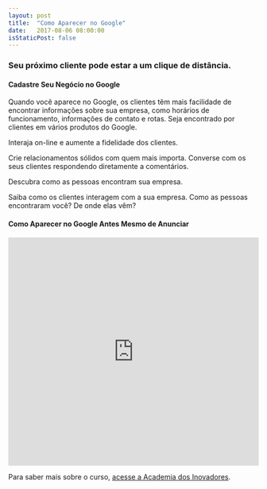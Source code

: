 ```yaml
---
layout: post
title:  "Como Aparecer no Google"
date:   2017-08-06 08:00:00
isStaticPost: false
---
```


### Seu próximo cliente pode estar a um clique de distância.
#### Cadastre Seu Negócio no Google

Quando você aparece no Google, os clientes têm mais facilidade de encontrar informações sobre sua empresa, como horários de funcionamento, informações de contato e rotas. Seja encontrado por clientes em vários produtos do Google. 

Interaja on-line e aumente a fidelidade dos clientes.

Crie relacionamentos sólidos com quem mais importa. Converse com os seus clientes respondendo diretamente a comentários.

Descubra como as pessoas encontram sua empresa.

Saiba como os clientes interagem com a sua empresa. Como as pessoas encontraram você? De onde elas vêm?

#### Como Aparecer no Google Antes Mesmo de Anunciar
<iframe src="https://www.youtube.com/embed/u0FN2y-6q_I" width="100%" height="460" frameborder="0" scrolling="no" webkitAllowFullScreen mozallowfullscreen allowFullScreen></iframe>

Para saber mais sobre o curso, [acesse a Academia dos Inovadores](https://academiadosinovadores.com.br/). 


